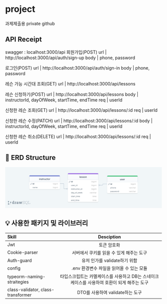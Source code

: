 # project
과제제출용 private github

## API Receipt
swagger : localhost:3000/api
회원가입(POST)
url | http://localhost:3000/api/auth/sign-up
body | phone, password

로그인(POST)
url | http://localhost:3000/api/auth/sign-in
body | phone, password

레슨 가능 시간대 조회(GET)
url | http://localhost:3000/api/lessons

레슨 신청하기(POST)
url | http://localhost:3000/api/lessons
body | instructorId, dayOfWeek, startTime, endTime
req | userId

신청한 레슨 조회(GET)
url | http://localhost:3000/api/lessons/:id
req | userId

신청한 레슨 수정(PATCH)
url | http://localhost:3000/api/lessons/:id
body | instructorId, dayOfWeek, startTime, endTime
req | userId

신청한 레슨 취소(DELETE)
url | http://localhost:3000/api/lessons/:id
req | userId

## 💾 ERD Structure
![ERD structure](/img/erd.png)

## 💡 사용한 패키지 및 라이브러리
|Skill|Desciption|
|:---|:---:|
|Jwt| 토큰 암호화|
|Cookie-parser|서버에서 쿠키를 읽을 수 있게 해주는 도구|
|Auth-guard|유저 인가를 validate하기 위함|
|config| .env 환경변수 파일을 읽어올 수 있는 모듈 |
|typeorm-naming-straitegies|타입스크립트는 카멜케이스를 사용하고 DB는 스네이크 케이스를 사용하여 호환이 되게 해주는 도구|
|class-validator, class-transformer|DTO를 사용하여 validate하는 도구|
